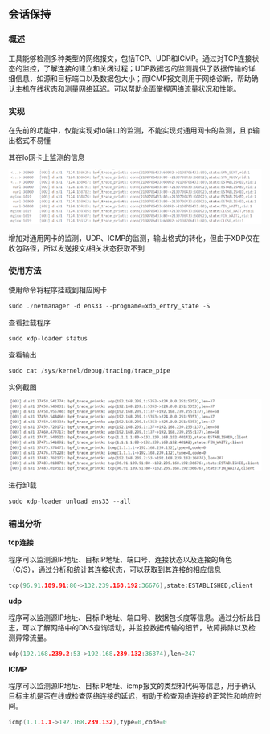 ## 会话保持

### 概述

​	工具能够检测多种类型的网络报文，包括TCP、UDP和ICMP。通过对TCP连接状态的监控，了解连接的建立和关闭过程；UDP数据包的监测提供了数据传输的详细信息，如源和目标端口以及数据包大小；而ICMP报文则用于网络诊断，帮助确认主机在线状态和测量网络延迟。可以帮助全面掌握网络流量状况和性能。

### 实现

在先前的功能中，仅能实现对lo端口的监测，不能实现对通用网卡的监测，且ip输出格式不易懂

其在lo网卡上监测的信息

![image-20240719173203213](./image/session_keep1.png)

增加对通用网卡的监测，UDP、ICMP的监测，输出格式的转化，但由于XDP仅在收包路径，所以发送报文/相关状态获取不到

### 使用方法

使用命令将程序挂载到相应网卡

```c
sudo ./netmanager -d ens33 --progname=xdp_entry_state -S
```

查看挂载程序

```
sudo xdp-loader status
```

查看输出

```c
sudo cat /sys/kernel/debug/tracing/trace_pipe
```

实例截图

![image-20240719173840908](./image/session_keep2.png)

进行卸载	

```c
sudo xdp-loader unload ens33 --all
```

### 输出分析

**tcp连接**

​	程序可以监测源IP地址、目标IP地址、端口号、连接状态以及连接的角色（C/S），通过分析和统计其连接状态，可以获取到其连接的相应信息

```c
tcp(96.91.189.91:80->132.239.168.192:36676),state:ESTABLISHED,client
```

**udp**

​	程序可以监测源IP地址、目标IP地址、端口号、数据包长度等信息。通过分析此日志，可以了解网络中的DNS查询活动，并监控数据传输的细节，故障排除以及检测异常流量。

```c
udp(192.168.239.2:53->192.168.239.132:36874),len=247
```

**ICMP**

​	程序可以监测源IP地址、目标IP地址、icmp报文的类型和代码等信息，用于确认目标主机是否在线或检查网络连接的延迟，有助于检查网络连接的正常性和响应时间。

```c
icmp(1.1.1.1->192.168.239.132),type=0,code=0
```

